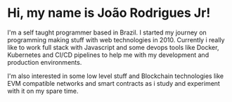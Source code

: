 # Hi, my name is João Rodrigues Jr!

I'm a self taught programmer based in Brazil. I started my journey on programming making stuff with web technologies in 2010. Currently i really like to work full stack with Javascript and some devops tools like Docker, Kubernetes and CI/CD pipelines to help me with my development and production environments.

I'm also interested in some low level stuff and Blockchain technologies like EVM compatible networks and smart contracts as i study and experiment with it on my spare time.

<!--
**joaorodriguesjr/joaorodriguesjr** is a ✨ _special_ ✨ repository because its `README.md` (this file) appears on your GitHub profile.

Here are some ideas to get you started:

- 🔭 I’m currently working on ...
- 🌱 I’m currently learning ...
- 👯 I’m looking to collaborate on ...
- 🤔 I’m looking for help with ...
- 💬 Ask me about ...
- 📫 How to reach me: ...
- 😄 Pronouns: ...
- ⚡ Fun fact: ...
-->
